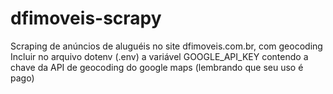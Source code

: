 # dfimoveis-scrapy
Scraping de anúncios de aluguéis no site dfimoveis.com.br, com geocoding
Incluir no arquivo dotenv (.env) a variável GOOGLE_API_KEY contendo a chave da API de geocoding do google maps (lembrando que seu uso é pago)

